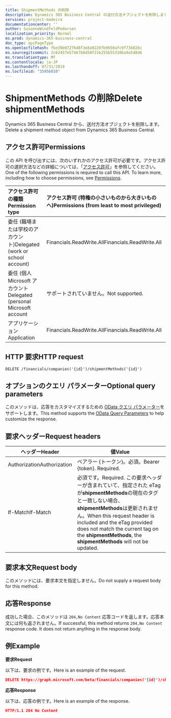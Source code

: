 ```yaml
---
title: ShipmentMethods の削除
description: Dynamics 365 Business Central の送付方法オブジェクトを削除します。
services: project-madeira
documentationcenter: ''
author: SusanneWindfeldPedersen
localization_priority: Normal
ms.prod: dynamics-365-business-central
doc_type: apiPageType
ms.openlocfilehash: fbe39b0727648f3e8a9226fb9650afc9f73b826c
ms.sourcegitcommit: 2c62457e57467b8d50f21b255b553106a9a5d8d6
ms.translationtype: MT
ms.contentlocale: ja-JP
ms.lasthandoff: 07/31/2019
ms.locfileid: "35956010"
---
```

# <a name="delete-shipmentmethods"></a><span data-ttu-id="bbc6f-103">ShipmentMethods の削除</span><span class="sxs-lookup"><span data-stu-id="bbc6f-103">Delete shipmentMethods</span></span>
<span data-ttu-id="bbc6f-104">Dynamics 365 Business Central から、送付方法オブジェクトを削除します。</span><span class="sxs-lookup"><span data-stu-id="bbc6f-104">Delete a shipment method object from Dynamics 365 Business Central.</span></span>

## <a name="permissions"></a><span data-ttu-id="bbc6f-105">アクセス許可</span><span class="sxs-lookup"><span data-stu-id="bbc6f-105">Permissions</span></span>
<span data-ttu-id="bbc6f-p101">この API を呼び出すには、次のいずれかのアクセス許可が必要です。アクセス許可の選択方法などの詳細については、「[アクセス許可](/graph/permissions-reference)」を参照してください。</span><span class="sxs-lookup"><span data-stu-id="bbc6f-p101">One of the following permissions is required to call this API. To learn more, including how to choose permissions, see [Permissions](/graph/permissions-reference).</span></span>

|<span data-ttu-id="bbc6f-108">アクセス許可の種類</span><span class="sxs-lookup"><span data-stu-id="bbc6f-108">Permission type</span></span> |<span data-ttu-id="bbc6f-109">アクセス許可 (特権の小さいものから大きいものへ)</span><span class="sxs-lookup"><span data-stu-id="bbc6f-109">Permissions (from least to most privileged)</span></span>|
|:---------------|:------------------------------------------|
|<span data-ttu-id="bbc6f-110">委任 (職場または学校のアカウント)</span><span class="sxs-lookup"><span data-stu-id="bbc6f-110">Delegated (work or school account)</span></span>|<span data-ttu-id="bbc6f-111">Financials.ReadWrite.All</span><span class="sxs-lookup"><span data-stu-id="bbc6f-111">Financials.ReadWrite.All</span></span> |
|<span data-ttu-id="bbc6f-112">委任 (個人 Microsoft アカウント</span><span class="sxs-lookup"><span data-stu-id="bbc6f-112">Delegated (personal Microsoft account</span></span>|<span data-ttu-id="bbc6f-113">サポートされていません。</span><span class="sxs-lookup"><span data-stu-id="bbc6f-113">Not supported.</span></span>|
|<span data-ttu-id="bbc6f-114">アプリケーション</span><span class="sxs-lookup"><span data-stu-id="bbc6f-114">Application</span></span>|<span data-ttu-id="bbc6f-115">Financials.ReadWrite.All</span><span class="sxs-lookup"><span data-stu-id="bbc6f-115">Financials.ReadWrite.All</span></span>|

## <a name="http-request"></a><span data-ttu-id="bbc6f-116">HTTP 要求</span><span class="sxs-lookup"><span data-stu-id="bbc6f-116">HTTP request</span></span>
```
DELETE /financials/companies('{id}')/shipmentMethods('{id}')
```

## <a name="optional-query-parameters"></a><span data-ttu-id="bbc6f-117">オプションのクエリ パラメーター</span><span class="sxs-lookup"><span data-stu-id="bbc6f-117">Optional query parameters</span></span>
<span data-ttu-id="bbc6f-118">このメソッドは、応答をカスタマイズするための [OData クエリ パラメーター](/graph/query-parameters)をサポートします。</span><span class="sxs-lookup"><span data-stu-id="bbc6f-118">This method supports the [OData Query Parameters](/graph/query-parameters) to help customize the response.</span></span>

## <a name="request-headers"></a><span data-ttu-id="bbc6f-119">要求ヘッダー</span><span class="sxs-lookup"><span data-stu-id="bbc6f-119">Request headers</span></span>
|<span data-ttu-id="bbc6f-120">ヘッダー</span><span class="sxs-lookup"><span data-stu-id="bbc6f-120">Header</span></span>|<span data-ttu-id="bbc6f-121">値</span><span class="sxs-lookup"><span data-stu-id="bbc6f-121">Value</span></span>|
|------|-----|
|<span data-ttu-id="bbc6f-122">Authorization</span><span class="sxs-lookup"><span data-stu-id="bbc6f-122">Authorization</span></span>  |<span data-ttu-id="bbc6f-p102">ベアラー {トークン}。必須。</span><span class="sxs-lookup"><span data-stu-id="bbc6f-p102">Bearer {token}. Required.</span></span> |
|<span data-ttu-id="bbc6f-125">If-Match</span><span class="sxs-lookup"><span data-stu-id="bbc6f-125">If-Match</span></span>       |<span data-ttu-id="bbc6f-126">必須です。</span><span class="sxs-lookup"><span data-stu-id="bbc6f-126">Required.</span></span> <span data-ttu-id="bbc6f-127">この要求ヘッダーが含まれていて、指定された eTag が**shipmentMethods**の現在のタグと一致しない場合、 **shipmentMethods**は更新されません。</span><span class="sxs-lookup"><span data-stu-id="bbc6f-127">When this request header is included and the eTag provided does not match the current tag on the **shipmentMethods**, the **shipmentMethods** will not be updated.</span></span> |

## <a name="request-body"></a><span data-ttu-id="bbc6f-128">要求本文</span><span class="sxs-lookup"><span data-stu-id="bbc6f-128">Request body</span></span>
<span data-ttu-id="bbc6f-129">このメソッドには、要求本文を指定しません。</span><span class="sxs-lookup"><span data-stu-id="bbc6f-129">Do not supply a request body for this method.</span></span>

## <a name="response"></a><span data-ttu-id="bbc6f-130">応答</span><span class="sxs-lookup"><span data-stu-id="bbc6f-130">Response</span></span>
<span data-ttu-id="bbc6f-p104">成功した場合、このメソッドは ```204,No Content``` 応答コードを返します。応答本文には何も返されません。</span><span class="sxs-lookup"><span data-stu-id="bbc6f-p104">If successful, this method returns ```204,No Content``` response code. It does not return anything in the response body.</span></span>

## <a name="example"></a><span data-ttu-id="bbc6f-133">例</span><span class="sxs-lookup"><span data-stu-id="bbc6f-133">Example</span></span>

<span data-ttu-id="bbc6f-134">**要求**</span><span class="sxs-lookup"><span data-stu-id="bbc6f-134">**Request**</span></span>

<span data-ttu-id="bbc6f-135">以下は、要求の例です。</span><span class="sxs-lookup"><span data-stu-id="bbc6f-135">Here is an example of the request.</span></span>

```json
DELETE https://graph.microsoft.com/beta/financials/companies('{id}')/shipmentMethods('{id}')
```

<span data-ttu-id="bbc6f-136">**応答**</span><span class="sxs-lookup"><span data-stu-id="bbc6f-136">**Response**</span></span> 

<span data-ttu-id="bbc6f-137">以下は、応答の例です。</span><span class="sxs-lookup"><span data-stu-id="bbc6f-137">Here is an example of the response.</span></span> 

```json
HTTP/1.1 204 No Content
```
